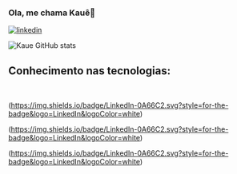 ### Ola, me chama Kauê👋

[![linkedin](https://img.shields.io/badge/LinkedIn-0A66C2.svg?style=for-the-badge&logo=LinkedIn&logoColor=white)](linkedin.com/in/kauê-silva-2a3a9b219)

![Kaue GitHub stats](https://github-readme-stats.vercel.app/api?username=kaueh-silva&show_icons=true&theme=tokyonight)

## Conhecimento nas tecnologias:
<div style = "display :inline_block"><br/>

(https://img.shields.io/badge/LinkedIn-0A66C2.svg?style=for-the-badge&logo=LinkedIn&logoColor=white)

(https://img.shields.io/badge/LinkedIn-0A66C2.svg?style=for-the-badge&logo=LinkedIn&logoColor=white)

(https://img.shields.io/badge/LinkedIn-0A66C2.svg?style=for-the-badge&logo=LinkedIn&logoColor=white)

</div>


